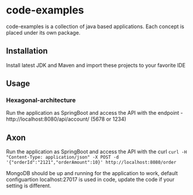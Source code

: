 # code-examples
code-examples is a collection of java based applications. Each concept is placed under its own package.

## Installation
Install latest JDK and Maven and import these projects to your favorite IDE

## Usage

### Hexagonal-architecture
Run the application as SpringBoot and access the API with the endpoint - http://localhost:8080/api/account/<account number> (5678 or 1234)
  
## Axon
  
Run the application as SpringBoot and access the API with the curl
`curl -H "Content-Type: application/json" -X POST -d '{"orderId":"2121","orderAmount":10}' http://localhost:8080/order`
  
MongoDB should be up and running for the application to work, default configuartion localhost:27017 is used in code, update the code if your setting is different.

